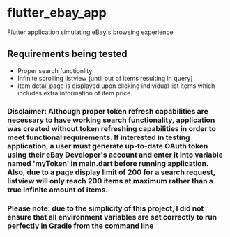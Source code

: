 # flutter_ebay_app

Flutter application simulating eBay&#x27;s browsing experience

## Requirements being tested

- Proper search functionlity
- Infinite scrolling listview (until out of items resulting in query)
- Item detail page is displayed upon clicking individual list items which includes extra information of item price.

### Disclaimer: Although proper token refresh capabilities are necessary to have working search functionality, application was created without token refreshing capabilities in order to meet functional requirements. If interested in testing application, a user must generate up-to-date OAuth token using their eBay Developer's account and enter it into variable named 'myToken' in main.dart before running application. Also, due to a page display limit of 200 for a search request, listview will only reach 200 items at maximum rather than a true infinite amount of items.

### Please note: due to the simplicity of this project, I did not ensure that all environment variables are set correctly to run perfectly in Gradle from the command line
